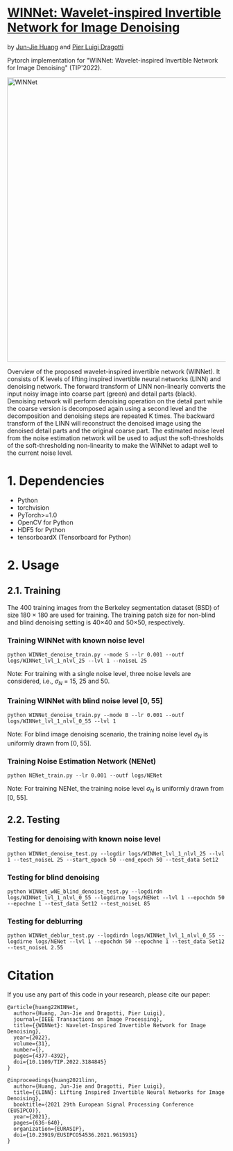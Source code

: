 # [WINNet: Wavelet-inspired Invertible Network for Image Denoising](https://ieeexplore.ieee.org/document/9807636)
by [Jun-Jie Huang](https://jjhuangcs.github.io/) and [Pier Luigi Dragotti](http://www.commsp.ee.ic.ac.uk/~pld/)

Pytorch implementation for "WINNet: Wavelet-inspired Invertible Network for Image Denoising" (TIP'2022).

<img width="654" alt="WINNet" src="https://user-images.githubusercontent.com/89965355/178172283-b6b9e7da-add2-44ad-b83d-3b87918a8c5b.png">

Overview of the proposed wavelet-inspired invertible network (WINNet). It consists of K levels of lifting inspired invertible neural networks (LINN) and denoising network. The forward transform of LINN non-linearly converts the input noisy image into coarse part (green) and detail parts (black). Denoising network will perform denoising operation on the detail part while the coarse version is decomposed again using a second level and the decomposition and denoising steps are repeated K times. The backward transform of the LINN will reconstruct the denoised image using the denoised detail parts and the original coarse part. The estimated noise level from the noise estimation network will be used to adjust the soft-thresholds of the soft-thresholding non-linearity to make the WINNet to adapt well to the current noise level.

# 1. Dependencies
* Python
* torchvision
* PyTorch>=1.0
* OpenCV for Python
* HDF5 for Python
* tensorboardX (Tensorboard for Python)

# 2. Usage

## 2.1. Training

The 400 training images from the Berkeley segmentation dataset (BSD) of size 180 × 180 are used for training. The training patch size for
non-blind and blind denoising setting is 40×40 and 50×50, respectively.

### Training WINNet with known noise level
```python WINNet_denoise_train.py --mode S --lr 0.001 --outf logs/WINNet_lvl_1_nlvl_25 --lvl 1 --noiseL 25```

Note: For training with a single noise level, three noise levels are considered, i.e., $\sigma_N$ = 15, 25 and 50.

### Training WINNet with blind noise level [0, 55]
```python WINNet_denoise_train.py --mode B --lr 0.001 --outf logs/WINNet_lvl_1_nlvl_0_55 --lvl 1```

Note: For blind image denoising scenario, the training noise level $\sigma_N$ is uniformly drawn from [0, 55].

### Training Noise Estimation Network (NENet)
```python NENet_train.py --lr 0.001 --outf logs/NENet```

Note: For training NENet, the training noise level $\sigma_N$ is uniformly drawn from [0, 55].

## 2.2. Testing

### Testing for denoising with known noise level
```python WINNet_denoise_test.py --logdir logs/WINNet_lvl_1_nlvl_25 --lvl 1 --test_noiseL 25 --start_epoch 50 --end_epoch 50 --test_data Set12```

### Testing for blind denoising
```python WINNet_wNE_blind_denoise_test.py --logdirdn logs/WINNet_lvl_1_nlvl_0_55 --logdirne logs/NENet --lvl 1 --epochdn 50 --epochne 1 --test_data Set12 --test_noiseL 85```

### Testing for deblurring
```python WINNet_deblur_test.py --logdirdn logs/WINNet_lvl_1_nlvl_0_55 --logdirne logs/NENet --lvl 1 --epochdn 50 --epochne 1 --test_data Set12 --test_noiseL 2.55```

# Citation

If you use any part of this code in your research, please cite our paper:


```
@article{huang22WINNet,
  author={Huang, Jun-Jie and Dragotti, Pier Luigi},
  journal={IEEE Transactions on Image Processing},
  title={{WINNet}: Wavelet-Inspired Invertible Network for Image Denoising},
  year={2022},
  volume={31},
  number={},
  pages={4377-4392},
  doi={10.1109/TIP.2022.3184845}
}
```
```
@inproceedings{huang2021linn,
  author={Huang, Jun-Jie and Dragotti, Pier Luigi},
  title={{LINN}: Lifting Inspired Invertible Neural Networks for Image Denoising},
  booktitle={2021 29th European Signal Processing Conference (EUSIPCO)}, 
  year={2021},
  pages={636-640},
  organization={EURASIP},
  doi={10.23919/EUSIPCO54536.2021.9615931}
}
```

